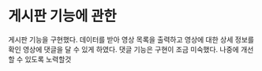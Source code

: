 # 게시판 기능에 관한
게시판 기능을 구현했다.
데이터를 받아 영상 목록을 출력하고
영상에 대한 상세 정보를 확인
영상에 댓글을 달 수 있게 하였다.
댓글 기능은 구현이 조금 미숙했다.
나중에 개선할 수 있도록 노력할것

